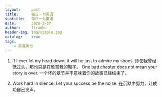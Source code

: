 ```yaml
---
layout:     post
title:      每日一句英语
subtitle:   每日一句英语
date:       2020-3-27
author:     liranhu
header-img: img/simple.jpg
catalog:    true
tags:
    - 英语美句
---
```


1. If I ever let my head down, it will be just to admire my shoes.
	即使我曾经低过头，那也只是在欣赏我的鞋子。
	One bad chapter does not mean your story is over.
	一个坏的章节并不意味着你的故事已经结束了。

2. Work hard in slience. Let your success be the noise.
	在沉默中努力，让成功自己发声。
